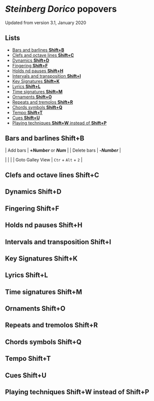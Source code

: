 # *Steinberg Dorico* popovers

Updated from version 3.1, January 2020

## Lists
 - [Bars and barlines **Shift+B**](#bars-and-barlines-shiftb)
 - [Clefs and octave lines **Shift+C**](#clefs-and-octave-lines-shiftc)
 - [Dynamics **Shift+D**](#dynamics-shiftd)
 - [Fingering **Shift+F**](#fingering-shiftf)
 - [Holds nd pauses **Shift+H**](#holds-nd-pauses-shifth)
 - [Intervals and transposition **Shift+I**](#intervals-and-transposition-shifti)
 - [Key Signatures **Shift+K**](#key-signatures-shiftk)
 - [Lyrics **Shift+L**](#lyrics-shiftl)
 - [Time signatures **Shift+M**](#time-signatures-shiftm)
 - [Ornaments **Shift+O**](#ornaments-shifto)
 - [Repeats and tremolos **Shift+R**](#repeats-and-tremolos-shiftr)
 - [Chords symbols **Shift+Q**](#chords-symbols-shiftq)
 - [Tempo **Shift+T**](#tempo-shiftt)
 - [Cues **Shift+U**](#cues-shiftu)
 - [Playing techniques **Shift+W** instead of **Shift+P**](#playing-techniques-shiftw-instead-of-shiftp)

## Bars and barlines **Shift+B**
| Add bars                         | **+*Number*** or ***Num***                 |
| Delete bars                      | **-*Number***                 |


|                                        |                         |
| Goto Galley  View                      | `Ctr` + `Alt` + `2`     |

## Clefs and octave lines **Shift+C**

## Dynamics **Shift+D**

## Fingering **Shift+F**

## Holds nd pauses **Shift+H**

## Intervals and transposition **Shift+I**

## Key Signatures **Shift+K**

## Lyrics **Shift+L**

## Time signatures **Shift+M**

## Ornaments **Shift+O**

## Repeats and tremolos **Shift+R**

## Chords symbols **Shift+Q**

## Tempo **Shift+T**

## Cues **Shift+U**

## Playing techniques **Shift+W** instead of **Shift+P**

